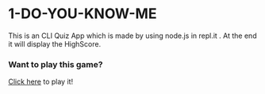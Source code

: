 # 1-DO-YOU-KNOW-ME
This is an CLI Quiz App which is made by using node.js in repl.it . At the end it will display the HighScore.


### Want to play this game?
[Click here](https://replit.com/@60ankita/End-gameMark-1?embed=true#index.js) to play it!